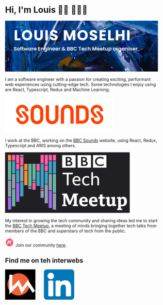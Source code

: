 # Hi, I'm Louis 🤘🏻 👨🏻‍💻

[<img src="https://raw.githubusercontent.com/Mozl/Mozl/master/assets/profile_header.jpg">](https://mozl.netlify.app/)

I am a software engineer with a passion for creating exciting, performant web experiences using cutting-edge tech. Some technologies I enjoy using are React, Typescript, Redux and Machine Learning.

[<img src="https://raw.githubusercontent.com/Mozl/Mozl/master/assets/Sounds.png">](https://www.bbc.co.uk/sounds)

I work at the BBC, working on the [BBC Sounds](https://www.bbc.co.uk/sounds) website, using React, Redux, Typescript and AWS among others. 

[<img src="https://raw.githubusercontent.com/Mozl/Mozl/master/assets/BBC_Tech_Meetup_Logo_Small.jpg">](http://bit.ly/bbc-tech-meetup)

My interest in growing the tech community and sharing ideas led me to start the [BBC Tech Meetup](http://bit.ly/bbc-tech-meetup), a meeting of minds bringing together tech talks from members of the BBC and superstars of tech from the public.

[<img src="https://raw.githubusercontent.com/Mozl/Mozl/master/assets/meetup.svg" height='30px' width='30px'>](https://www.meetup.com/BBC-Tech-Meetup/)
Join our community [here](https://www.meetup.com/BBC-Tech-Meetup/).

## Find me on teh interwebs

[<img src="https://raw.githubusercontent.com/Mozl/Mozl/master/assets/Website_Logo.png" alt='My Personal Website' title='My Personal Website' height='100px'>](https://mozl.netlify.app/) &nbsp;&nbsp;&nbsp;&nbsp;&nbsp;&nbsp;[<img src="https://raw.githubusercontent.com/Mozl/Mozl/master/assets/li.png" alt='My LinkedIn Profile' title='My LinkedIn Profile' height='100px'>](https://www.linkedin.com/in/lmoselhi/)

